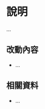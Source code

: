 # 說明

<!-- 請簡單說明此 PR 修改 -->

...

## 改動內容

<!-- 請說明此 PR 做了哪些改動 -->

- ...

## 相關資料

<!-- 如果此改動有任何相關資料連結也請一起提供 -->

- ...
